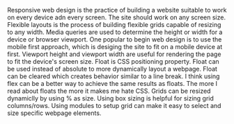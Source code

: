 Responsive web design is the practice of building a website suitable to work on every device adn every screen. The site should work on any screen size. Flexible layouts is the process of building flexible grids capable of resizing to any width. Media queries are used to determine the height or width for a device or browser viewport. One popular to begin web design is to use the mobile first approach, which is desiging the site to fit on a mobile device at first. Viewport height and viewport width are useful for rendering the page to fit the device's screen size.
Float is CSS positioning property. Float can be used instead of absolute to more dynamically layout a webpage. Float can be cleared which creates behavior similar to a line break. I think using flex can be a better way to achieve the same results as floats. The more I read about floats the more it makes me hate CSS.
Grids can be resized dynamiclly by using % as size. Using box sizing is helpful for sizing grid columns/rows. Using modules to setup grid can make it easy to select and size specific webpage elements. 